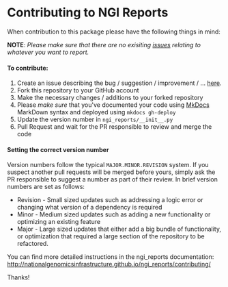 # Contributing to NGI Reports

When contribution to this package please have the following things in mind:

__NOTE__: _Please make sure that there are no exisiting [issues]((https://github.com/NationalGenomicsInfrastructure/ngi_reports/issues)) relating to whatever you want to report._

#### To contribute:
1. Create an issue describing the bug / suggestion / improvement / ... [here](https://github.com/NationalGenomicsInfrastructure/ngi_reports/issues).
2. Fork this repository to your GitHub account
3. Make the necessary changes / additions to your forked repository
4. Please *make sure* that you've documented your code using [MkDocs](http://www.mkdocs.org/) MarkDown syntax and deployed using `mkdocs gh-deploy`
5. Update the version number in `ngi_reports/__init__.py`
6. Pull Request and wait for the PR responsible to review and merge the code

#### Setting the correct version number

Version numbers follow the typical `MAJOR.MINOR.REVISION` system. If you suspect another pull requests will be merged before yours, simply ask the PR responsible to suggest a number as part of their review. In brief version numbers are set as follows: 

- Revision - Small sized updates such as addressing a logic error or changing what version of a dependency is required
- Minor - Medium sized updates such as adding a new functionality or optimizing an existing feature
- Major - Large sized updates that either add a big bundle of functionality, or optimization that required a large section of the repository to be refactored.

You can find more detailed instructions in the ngi_reports documentation:
http://nationalgenomicsinfrastructure.github.io/ngi_reports/contributing/

Thanks!
